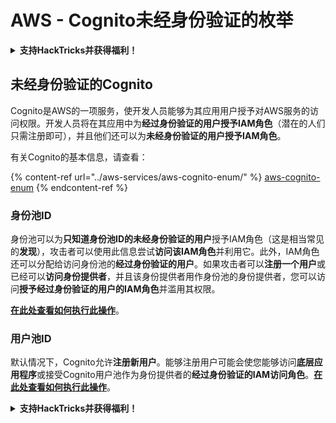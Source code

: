 # AWS - Cognito未经身份验证的枚举

<details>

<summary><strong>支持HackTricks并获得福利！</strong></summary>

* 如果您想在HackTricks中看到您的公司广告，或者如果您想访问PEASS的最新版本或下载PDF版本的HackTricks，请查看[**订阅计划**](https://github.com/sponsors/carlospolop)！
* 获取[**官方PEASS和HackTricks周边产品**](https://peass.creator-spring.com)
* 发现[**PEASS家族**](https://opensea.io/collection/the-peass-family)，我们的独家[**NFT**](https://opensea.io/collection/the-peass-family)收藏品
* **加入** 💬 [**Discord群组**](https://discord.gg/hRep4RUj7f) 或 [**Telegram群组**](https://t.me/peass) 或 **关注**我在**Twitter**上的🐦 [**@carlospolopm**](https://twitter.com/carlospolopm)**。**
* **通过向** [**HackTricks**](https://github.com/carlospolop/hacktricks) **和** [**HackTricks Cloud**](https://github.com/carlospolop/hacktricks-cloud) **github仓库提交PR来分享您的黑客技巧。**

</details>

## 未经身份验证的Cognito

Cognito是AWS的一项服务，使开发人员能够为其应用用户授予对AWS服务的访问权限。开发人员将在其应用中为**经过身份验证的用户授予IAM角色**（潜在的人们只需注册即可），并且他们还可以为**未经身份验证的用户授予IAM角色**。

有关Cognito的基本信息，请查看：

{% content-ref url="../aws-services/aws-cognito-enum/" %}
[aws-cognito-enum](../aws-services/aws-cognito-enum/)
{% endcontent-ref %}

### 身份池ID

身份池可以为**只知道身份池ID的未经身份验证的用户**授予IAM角色（这是相当常见的**发现**），攻击者可以使用此信息尝试**访问该IAM角色**并利用它。此外，IAM角色还可以分配给访问身份池的**经过身份验证的用户**。如果攻击者可以**注册一个用户**或已经可以**访问身份提供者**，并且该身份提供者用作身份池的身份提供者，您可以访问**授予经过身份验证的用户的IAM角色**并滥用其权限。

[**在此处查看如何执行此操作**](../aws-services/aws-cognito-enum/cognito-identity-pools.md)。

### 用户池ID

默认情况下，Cognito允许**注册新用户**。能够注册用户可能会使您能够访问**底层应用程序**或接受Cognito用户池作为身份提供者的**经过身份验证的IAM访问角色**。[**在此处查看如何执行此操作**](../aws-services/aws-cognito-enum/cognito-user-pools.md#registration)。

<details>

<summary><strong>支持HackTricks并获得福利！</strong></summary>

* 如果您想在HackTricks中看到您的公司广告，或者如果您想访问PEASS的最新版本或下载PDF版本的HackTricks，请查看[**订阅计划**](https://github.com/sponsors/carlospolop)！
* 获取[**官方PEASS和HackTricks周边产品**](https://peass.creator-spring.com)
* 发现[**PEASS家族**](https://opensea.io/collection/the-peass-family)，我们的独家[**NFT**](https://opensea.io/collection/the-peass-family)收藏品
* **加入** 💬 [**Discord群组**](https://discord.gg/hRep4RUj7f) 或 [**Telegram群组**](https://t.me/peass) 或 **关注**我在**Twitter**上的🐦 [**@carlospolopm**](https://twitter.com/carlospolopm)**。**
* **通过向** [**HackTricks**](https://github.com/carlospolop/hacktricks) **和** [**HackTricks Cloud**](https://github.com/carlospolop/hacktricks-cloud) **github仓库提交PR来分享您的黑客技巧。**

</details>
